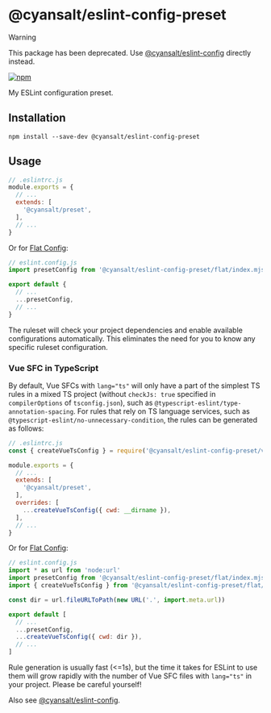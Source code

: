 # @cyansalt/eslint-config-preset

> [!WARNING]
> This package has been deprecated. Use [@cyansalt/eslint-config](https://www.npmjs.com/package/@cyansalt/eslint-config) directly instead.

[![npm](https://img.shields.io/npm/v/@cyansalt/eslint-config-preset.svg)](https://www.npmjs.com/package/@cyansalt/eslint-config-preset)

My ESLint configuration preset.

## Installation

```shell
npm install --save-dev @cyansalt/eslint-config-preset
```

## Usage

```javascript
// .eslintrc.js
module.exports = {
  // ...
  extends: [
    '@cyansalt/preset',
  ],
  // ...
}
```

Or for [Flat Config](https://eslint.org/blog/2022/08/new-config-system-part-1/):

```javascript
// eslint.config.js
import presetConfig from '@cyansalt/eslint-config-preset/flat/index.mjs'

export default {
  // ...
  ...presetConfig,
  // ...
}
```

The ruleset will check your project dependencies and enable available configurations automatically. This eliminates the need for you to know any specific ruleset configuration.

### Vue SFC in TypeScript

By default, Vue SFCs with `lang="ts"` will only have a part of the simplest TS rules in a mixed TS project (without `checkJs: true` specified in `compilerOptions` of `tsconfig.json`), such as `@typescript-eslint/type-annotation-spacing`. For rules that rely on TS language services, such as `@typescript-eslint/no-unnecessary-condition`, the rules can be generated as follows:

```javascript
// .eslintrc.js
const { createVueTsConfig } = require('@cyansalt/eslint-config-preset/vue-utils')

module.exports = {
  // ...
  extends: [
    '@cyansalt/preset',
  ],
  overrides: [
    ...createVueTsConfig({ cwd: __dirname }),
  ],
  // ...
}
```

Or for [Flat Config](https://eslint.org/blog/2022/08/new-config-system-part-1/):

```javascript
// eslint.config.js
import * as url from 'node:url'
import presetConfig from '@cyansalt/eslint-config-preset/flat/index.mjs'
import { createVueTsConfig } from '@cyansalt/eslint-config-preset/flat/vue-utils.mjs'

const dir = url.fileURLToPath(new URL('.', import.meta.url))

export default [
  // ...
  ...presetConfig,
  ...createVueTsConfig({ cwd: dir }),
  // ...
]
```

Rule generation is usually fast (<=1s), but the time it takes for ESLint to use them will grow rapidly with the number of Vue SFC files with `lang="ts"` in your project. Please be careful yourself!

Also see [@cyansalt/eslint-config](https://www.npmjs.com/package/@cyansalt/eslint-config).
